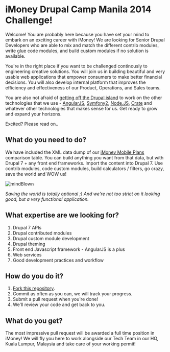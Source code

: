 # iMoney Drupal Camp Manila 2014 Challenge!

Welcome! You are probably here because you have set your mind to embark on an exciting career with iMoney! We are looking for Senior Drupal Developers who are able to mix and match the different contrib modules, write glue code modules, and build custom modules if no solution is available.

You're in the right place if you want to be challenged continously to engineering creative solutions. You will join us in building beautiful and very usable web applications that empower consumers to make better financial decisions. You will also develop internal platform that improves the efficiency and effectiveness of our Product, Operations, and Sales teams.

You are also not afraid of [getting off the Drupal island](http://www.garfieldtech.com/blog/off-the-island-2013) to work on the other technologies that we use - [AngularJS](https://angularjs.org/), [Symfony2](http://symfony.com), [Node.JS](http://nodejs.org/), [Crate](https://crate.io/) and whatever other technologies that makes sense for us. Get ready to grow and expand your horizons.

Excited? Please read on..

## What do you need to do?

We have included the XML data dump of our [iMoney Mobile Plans](http://www.imoney.my/mobile-plan-comparison) comparison table. You can build anything you want from that data, but with Drupal 7 + any front end frameworks. Import the content into Drupal 7. Use contrib modules, code custom modules, build calculators / filters, go crazy, save the world and WOW us!

![mindBlown](http://i2.kym-cdn.com/photos/images/newsfeed/000/357/026/2ff.gif)

*Saving the world is totally optional ;) And we're not too strict on it looking good, but a very functional application.*

## What expertise are we looking for?

1. Drupal 7 APIs
2. Drupal contributed modules
3. Drupal custom module development
4. Drupal theming
5. Front end Javascript framework - AngularJS is a plus
6. Web services
7. Good development practices and workflow

## How do you do it?

1. [Fork this repository](https://github.com/iMoneyTech/drupal-imoney-dcmnl2014/fork).
2. Commit as often as you can, we will track your progress.
3. Submit a pull request when you're done!
4. We'll review your code and get back to you.

## What do you get?

The most impressive pull request will be awarded a full time position in iMoney! We will fly you here to work alongside our Tech Team in our HQ, Kuala Lumpur, Malaysia and take care of your working permit!
